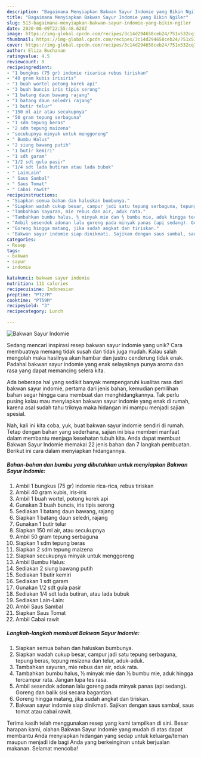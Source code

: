 ```yaml
---
description: "Bagaimana Menyiapkan Bakwan Sayur Indomie yang Bikin Ngiler"
title: "Bagaimana Menyiapkan Bakwan Sayur Indomie yang Bikin Ngiler"
slug: 513-bagaimana-menyiapkan-bakwan-sayur-indomie-yang-bikin-ngiler
date: 2020-08-09T22:55:48.620Z
image: https://img-global.cpcdn.com/recipes/3c14d294658ceb24/751x532cq70/bakwan-sayur-indomie-foto-resep-utama.jpg
thumbnail: https://img-global.cpcdn.com/recipes/3c14d294658ceb24/751x532cq70/bakwan-sayur-indomie-foto-resep-utama.jpg
cover: https://img-global.cpcdn.com/recipes/3c14d294658ceb24/751x532cq70/bakwan-sayur-indomie-foto-resep-utama.jpg
author: Eliza Buchanan
ratingvalue: 4.5
reviewcount: 8
recipeingredient:
- "1 bungkus (75 gr) indomie ricarica rebus tiriskan"
- "40 gram kubis irisiris"
- "1 buah wortel potong korek api"
- "3 buah buncis iris tipis serong"
- "1 batang daun bawang rajang"
- "1 batang daun seledri rajang"
- "1 butir telur"
- "150 ml air atau secukupnya"
- "50 gram tepung serbaguna"
- "1 sdm tepung beras"
- "2 sdm tepung maizena"
- "secukupnya minyak untuk menggoreng"
- " Bumbu Halus"
- "2 siung bawang putih"
- "1 butir kemiri"
- "1 sdt garam"
- "1/2 sdt gula pasir"
- "1/4 sdt lada butiran atau lada bubuk"
- " LainLain"
- " Saus Sambal"
- " Saus Tomat"
- " Cabai rawit"
recipeinstructions:
- "Siapkan semua bahan dan haluskan bumbunya."
- "Siapkan wadah cukup besar, campur jadi satu tepung serbaguna, tepung beras, tepung msizena dan telur, aduk-aduk."
- "Tambahkan sayuran, mie rebus dan air, aduk rata."
- "Tambahkan bumbu halus, ½ minyak mie dan ½ bumbu mie, aduk hingga tercampur rata. Jangan lupa tes rasa."
- "Ambil sesendok adonan lalu goreng pada minyak panas (api sedang). Goreng dan balik sisi secara bagantian."
- "Goreng hingga matang, jika sudah angkat dan tiriskan."
- "Bakwan sayur indomie siap dinikmati. Sajikan dengan saus sambal, saus tomat atau cabai rawit."
categories:
- Resep
tags:
- bakwan
- sayur
- indomie

katakunci: bakwan sayur indomie 
nutrition: 111 calories
recipecuisine: Indonesian
preptime: "PT27M"
cooktime: "PT59M"
recipeyield: "3"
recipecategory: Lunch

---
```



![Bakwan Sayur Indomie](https://img-global.cpcdn.com/recipes/3c14d294658ceb24/751x532cq70/bakwan-sayur-indomie-foto-resep-utama.jpg)

Sedang mencari inspirasi resep bakwan sayur indomie yang unik? Cara membuatnya memang tidak susah dan tidak juga mudah. Kalau salah mengolah maka hasilnya akan hambar dan justru cenderung tidak enak. Padahal bakwan sayur indomie yang enak selayaknya punya aroma dan rasa yang dapat memancing selera kita.



Ada beberapa hal yang sedikit banyak mempengaruhi kualitas rasa dari bakwan sayur indomie, pertama dari jenis bahan, kemudian pemilihan bahan segar hingga cara membuat dan menghidangkannya. Tak perlu pusing kalau mau menyiapkan bakwan sayur indomie yang enak di rumah, karena asal sudah tahu triknya maka hidangan ini mampu menjadi sajian spesial.


Nah, kali ini kita coba, yuk, buat bakwan sayur indomie sendiri di rumah. Tetap dengan bahan yang sederhana, sajian ini bisa memberi manfaat dalam membantu menjaga kesehatan tubuh kita. Anda dapat membuat Bakwan Sayur Indomie memakai 22 jenis bahan dan 7 langkah pembuatan. Berikut ini cara dalam menyiapkan hidangannya.

<!--inarticleads1-->

##### Bahan-bahan dan bumbu yang dibutuhkan untuk menyiapkan Bakwan Sayur Indomie:

1. Ambil 1 bungkus (75 gr) indomie rica-rica, rebus tiriskan
1. Ambil 40 gram kubis, iris-iris
1. Ambil 1 buah wortel, potong korek api
1. Gunakan 3 buah buncis, iris tipis serong
1. Sediakan 1 batang daun bawang, rajang
1. Siapkan 1 batang daun seledri, rajang
1. Gunakan 1 butir telur
1. Siapkan 150 ml air, atau secukupnya
1. Ambil 50 gram tepung serbaguna
1. Siapkan 1 sdm tepung beras
1. Siapkan 2 sdm tepung maizena
1. Siapkan secukupnya minyak untuk menggoreng
1. Ambil  Bumbu Halus:
1. Sediakan 2 siung bawang putih
1. Sediakan 1 butir kemiri
1. Sediakan 1 sdt garam
1. Gunakan 1/2 sdt gula pasir
1. Sediakan 1/4 sdt lada butiran, atau lada bubuk
1. Sediakan  Lain-Lain:
1. Ambil  Saus Sambal
1. Siapkan  Saus Tomat
1. Ambil  Cabai rawit




<!--inarticleads2-->

##### Langkah-langkah membuat Bakwan Sayur Indomie:

1. Siapkan semua bahan dan haluskan bumbunya.
1. Siapkan wadah cukup besar, campur jadi satu tepung serbaguna, tepung beras, tepung msizena dan telur, aduk-aduk.
1. Tambahkan sayuran, mie rebus dan air, aduk rata.
1. Tambahkan bumbu halus, ½ minyak mie dan ½ bumbu mie, aduk hingga tercampur rata. Jangan lupa tes rasa.
1. Ambil sesendok adonan lalu goreng pada minyak panas (api sedang). Goreng dan balik sisi secara bagantian.
1. Goreng hingga matang, jika sudah angkat dan tiriskan.
1. Bakwan sayur indomie siap dinikmati. Sajikan dengan saus sambal, saus tomat atau cabai rawit.




Terima kasih telah menggunakan resep yang kami tampilkan di sini. Besar harapan kami, olahan Bakwan Sayur Indomie yang mudah di atas dapat membantu Anda menyiapkan hidangan yang sedap untuk keluarga/teman maupun menjadi ide bagi Anda yang berkeinginan untuk berjualan makanan. Selamat mencoba!
